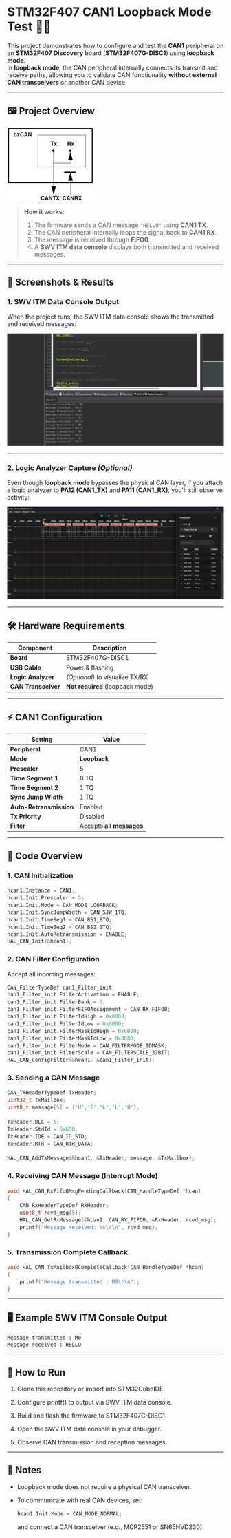 # STM32F407 CAN1 Loopback Mode Test 🚗📡

This project demonstrates how to configure and test the **CAN1** peripheral on an **STM32F407 Discovery** board (**STM32F407G-DISC1**) using **loopback mode**.  
In **loopback mode**, the CAN peripheral internally connects its transmit and receive paths, allowing you to validate CAN functionality **without external CAN transceivers** or another CAN device.

---

## 🖼 Project Overview

![CAN Loopback Block Diagram](images/can1_loopback_block_diagram.png)

> **How it works:**
> 1. The firmware sends a CAN message `"HELLO"` using **CAN1 TX**.
> 2. The CAN peripheral internally loops the signal back to **CAN1 RX**.
> 3. The message is received through **FIFO0**.
> 4. A **SWV ITM data console** displays both transmitted and received messages.

---

## 📸 Screenshots & Results

### **1. SWV ITM Data Console Output**
When the project runs, the SWV ITM data console shows the transmitted and received messages:

![SWV ITM Debug Output](images/swv_can_loopback.png)

---

### **2. Logic Analyzer Capture** *(Optional)*
Even though **loopback mode** bypasses the physical CAN layer, if you attach a logic analyzer to **PA12 (CAN1_TX)** and **PA11 (CAN1_RX)**, you'll still observe activity:

![Logic Analyzer Capture](images/logic_analyzer_can_loopback.png)

---

## 🛠 Hardware Requirements

| Component                   | Description |
|---------------------------|-------------|
| **Board**                | STM32F407G-DISC1 |
| **USB Cable**            | Power & flashing |
| **Logic Analyzer**       | *(Optional)* to visualize TX/RX |
| **CAN Transceiver**      | **Not required** (loopback mode) |

---

## ⚡ CAN1 Configuration

| Setting                | Value        |
|------------------------|-------------|
| **Peripheral**         | CAN1 |
| **Mode**               | **Loopback** |
| **Prescaler**          | 5 |
| **Time Segment 1**     | 8 TQ |
| **Time Segment 2**     | 1 TQ |
| **Sync Jump Width**    | 1 TQ |
| **Auto-Retransmission**| Enabled |
| **Tx Priority**        | Disabled |
| **Filter**             | Accepts **all messages** |

---

## 📜 Code Overview

### **1. CAN Initialization**
```c
hcan1.Instance = CAN1;
hcan1.Init.Prescaler = 5;
hcan1.Init.Mode = CAN_MODE_LOOPBACK;
hcan1.Init.SyncJumpWidth = CAN_SJW_1TQ;
hcan1.Init.TimeSeg1 = CAN_BS1_8TQ;
hcan1.Init.TimeSeg2 = CAN_BS2_1TQ;
hcan1.Init.AutoRetransmission = ENABLE;
HAL_CAN_Init(&hcan1);
```

### **2. CAN Filter Configuration**
Accept all incoming messages:

```c
CAN_FilterTypeDef can1_Filter_init;
can1_Filter_init.FilterActivation = ENABLE;
can1_Filter_init.FilterBank = 0;
can1_Filter_init.FilterFIFOAssignment = CAN_RX_FIFO0;
can1_Filter_init.FilterIdHigh = 0x0000;
can1_Filter_init.FilterIdLow = 0x0000;
can1_Filter_init.FilterMaskIdHigh = 0x0000;
can1_Filter_init.FilterMaskIdLow = 0x0000;
can1_Filter_init.FilterMode = CAN_FILTERMODE_IDMASK;
can1_Filter_init.FilterScale = CAN_FILTERSCALE_32BIT;
HAL_CAN_ConfigFilter(&hcan1, &can1_Filter_init);
```

### **3. Sending a CAN Message**
```c
CAN_TxHeaderTypeDef TxHeader;
uint32_t TxMailbox;
uint8_t message[5] = {'H','E','L','L','O'};

TxHeader.DLC = 5;
TxHeader.StdId = 0x65D;
TxHeader.IDE = CAN_ID_STD;
TxHeader.RTR = CAN_RTR_DATA;

HAL_CAN_AddTxMessage(&hcan1, &TxHeader, message, &TxMailbox);
```

### **4. Receiving CAN Message (Interrupt Mode)**
```c
void HAL_CAN_RxFifo0MsgPendingCallback(CAN_HandleTypeDef *hcan)
{
    CAN_RxHeaderTypeDef RxHeader;
    uint8_t rcvd_msg[5];
    HAL_CAN_GetRxMessage(&hcan1, CAN_RX_FIFO0, &RxHeader, rcvd_msg);
    printf("Message received: %s\r\n", rcvd_msg);
}
```

### **5. Transmission Complete Callback**
```c
void HAL_CAN_TxMailbox0CompleteCallback(CAN_HandleTypeDef *hcan)
{
    printf("Message transmitted : M0\r\n");
}
```

---

## 🖥 Example SWV ITM Console Output
```
Message transmitted : M0
Message received : HELLO
```

---

## 🚀 How to Run

1. Clone this repository or import into STM32CubeIDE.

2. Configure printf() to output via SWV ITM data console.

3. Build and flash the firmware to STM32F407G-DISC1.

4. Open the SWV ITM data console in your debugger.

5. Observe CAN transmission and reception messages.

---

## 📌 Notes

- Loopback mode does not require a physical CAN transceiver.

- To communicate with real CAN devices, set:
  ```c
  hcan1.Init.Mode = CAN_MODE_NORMAL;
  ```
  and connect a CAN transceiver (e.g., MCP2551 or SN65HVD230).
